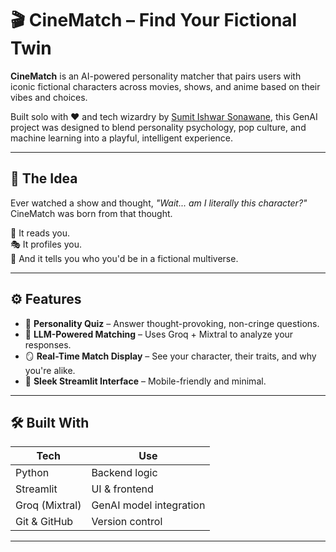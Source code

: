 # 🎬 CineMatch – Find Your Fictional Twin

**CineMatch** is an AI-powered personality matcher that pairs users with iconic fictional characters across movies, shows, and anime based on their vibes and choices.

Built solo with ❤️ and tech wizardry by [Sumit Ishwar Sonawane](https://github.com/Sumitsonawane30), this GenAI project was designed to blend personality psychology, pop culture, and machine learning into a playful, intelligent experience.

---

## 🧠 The Idea

Ever watched a show and thought, *"Wait... am I literally this character?"*  
CineMatch was born from that thought.

🔮 It reads you.  
🎭 It profiles you.  
🍿 And it tells you who you'd be in a fictional multiverse.

---

## ⚙️ Features

- 🧩 **Personality Quiz** – Answer thought-provoking, non-cringe questions.
- 🤖 **LLM-Powered Matching** – Uses Groq + Mixtral to analyze your responses.
- 🪞 **Real-Time Match Display** – See your character, their traits, and why you're alike.
- 📱 **Sleek Streamlit Interface** – Mobile-friendly and minimal.

---

## 🛠️ Built With

| Tech         | Use                        |
|--------------|----------------------------|
| Python       | Backend logic              |
| Streamlit    | UI & frontend              |
| Groq (Mixtral)| GenAI model integration   |
| Git & GitHub | Version control            |

---

